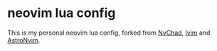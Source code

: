 # neovim lua config

This is my personal neovim lua config, forked from [NvChad](https://github.com/NvChad/NvChad), [lvim](https://github.com/abzcoding/lvim#customization) and [AstroNvim](https://github.com/AstroNvim/AstroNvim).

